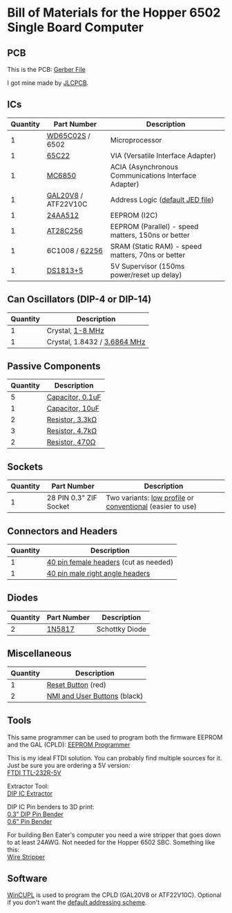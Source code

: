 # Bill of Materials for the Hopper 6502 Single Board Computer

## PCB

This is the PCB:
[Gerber File](https://github.com/sillycowvalley/Hopper/blob/main/Source/Projects/6502SBC/EasyEDA/6502%20Machine/rev12/Gerber_6502-v2_PCB_6502-v4_2024-05-15.zip)

I got mine made by [JLCPCB](https://jlcpcb.com/).


## ICs

| Quantity | Part Number         | Description                                |
|----------|---------------------|--------------------------------------------|
| 1        | [WD65C02S](https://www.jameco.com/z/W65C02S6TPG-14-Western-Design-Center-MPU-8-Bit-14MHz-65KB-Memory-40-Pin-PDIP_2143638.html) / 6502     | Microprocessor                             |
| 1        | [65C22](https://www.jameco.com/z/W65C22S6TPG-14-Western-Design-Center-Versatile-Interface-Adapter-via-8-Bit-I-O-Ports-14-MHz-40-Pin-PDIP-CMOS-5-Volt_2143591.html)               | VIA (Versatile Interface Adapter)          |
| 1        | [MC6850](https://www.jameco.com/z/6850-Major-Brands-IC-6850-Asynchronous-Communications-Interface-Adapter-24-pin-DIP_43633.html)              | ACIA (Asynchronous Communications Interface Adapter) |
| 1        | [GAL20V8](https://www.jameco.com/z/GAL20V8B-25LP-Lattice-Semiconductor-Corporation-CPLD-Complex-Programmable-Logic-Device-25ns-8MC-DIP-24_876766.html) / ATF22V10C | Address Logic ([default JED file](https://github.com/sillycowvalley/Hopper/blob/main/Source/Projects/6502SBC/CPLD/6502SBC.jed))                        |
| 1        | [24AA512](https://au.mouser.com/ProductDetail/Microchip-Technology/24AA512-I-P?qs=t4j2cOJKO62XNcEsx%2F77Xw%3D%3D&countryCode=US&currencyCode=USD)            | EEPROM (I2C)                               |
| 1        | [AT28C256](https://au.mouser.com/ProductDetail/Microchip-Technology/AT28C256-15DM-883-815?qs=lqAf%2FiVYw9gtSFr69lKk6g%3D%3D)            | EEPROM (Parallel) - speed matters, 150ns or better                         |
| 1        | 6C1008 / [62256](https://www.jameco.com/z/HM62256LP-70-Major-Brands-IC-62256LP-70-Low-Power-CMOS-SRAM-256K-Bit-32Kx8-70ns_82472.html)      | SRAM (Static RAM) - speed matters, 70ns or better                         |
| 1        | [DS1813+5](https://au.mouser.com/ProductDetail/Analog-Devices-Maxim-Integrated/DS1813-5+?qs=Jw2w9zrI6w%2Fv9tYN5eKaiw%3D%3D&countryCode=US&currencyCode=USD)            | 5V Supervisor (150ms power/reset up delay) |

## Can Oscillators (DIP-4 or DIP-14)

| Quantity | Description                    |
|----------|--------------------------------|
| 1        | Crystal, [1-8 MHz](https://www.jameco.com/z/OSC8-000-James-Electronics-8-MHz-Full-Can-Crystal-Oscillator_27991.html)               |
| 1        | Crystal, 1.8432 / [3.6864 MHz](https://www.jameco.com/z/H5C-2E3-3-6864-FOX-ELECTRONICS-Standard-Clock-Oscillator-3-6864MHz-Half-Can-DIP-8_2322439.html)   |

## Passive Components

| Quantity | Description          |
|----------|----------------------|
| 5        | [Capacitor, 0.1uF](https://www.jameco.com/z/DC-1-16-James-Electronics-0-1uF-16V-plusmn-20-Ceramic-Disc-Capacitor_2289855.html)    |
| 1        | [Capacitor, 10uF](https://www.jameco.com/z/ECA-1EM100-JVP-Jameco-ValuePro-10uF-25-Volt-Radial-Electrolytic-Capacitor-20-85c-5x11x5mm_1946367.html)      |
| 2        | [Resistor, 3.3kΩ](https://www.jameco.com/z/CF1-4W332JRC-Jameco-ValuePro-Resistor-Carbon-Film-3-3k-Ohm-1-4-Watt-5-_690988.html)      |
| 3        | [Resistor, 4.7kΩ](https://www.jameco.com/z/CF1-4W472JRC-Jameco-ValuePro-Resistor-Carbon-Film-4-7k-Ohm-1-4-Watt-5-_691024.html)      |
| 2        | [Resistor, 470Ω](https://www.jameco.com/z/CF1-4W471JRC-Jameco-ValuePro-Resistor-Carbon-Film-470-Ohm-1-4-Watt-5-_690785.html)       |

## Sockets

| Quantity | Part Number         | Description                                |
|----------|---------------------|--------------------------------------------|
| 1        | 28 PIN 0.3" ZIF Socket       |  Two variants: [low profile](https://www.jameco.com/z/28-526-10-Aries-Electronics-ZIF-Socket-28-Position-2-54mm-Solder-Straight-Thru-Hole_102745.html) or [conventional](https://www.jameco.com/z/28-6554-10-Aries-Electronics-Connector-Test-Socket-Receptacle-28-Position-2-54mm-Solder-Straight-Thru-Hole_104003.html) (easier to use)                                     |

## Connectors and Headers

| Quantity | Description       |
|----------|-------------------|
| 1        | [40 pin female headers](https://www.jameco.com/z/RS1-40-T-Adam-Technologies-40-Position-Single-Row-Vertical-Mount-Receptacle-3mm-Pin-Length_2168173.html) (cut as needed)      |
| 1        | [40 pin male right angle headers](https://www.jameco.com/z/7000-1X40RG-A-Jameco-ValuePro-Connector-Unshrouded-Breakaway-Header-40-Position-2-54mm-Right-Angle-Thru-Hole-Solder_2294663.html) |

## Diodes

| Quantity | Part Number | Description       |
|----------|-------------|-------------------|
| 2        | [1N5817](https://www.jameco.com/z/1N5817-Major-Brands-Diode-1N5817-Schottky-20-Volt-1A_177949.html)      | Schottky Diode    |


## Miscellaneous

| Quantity | Description    |
|----------|----------------|
| 1        | [Reset Button](https://www.jameco.com/z/SKH42012R-Alps-Electric-Tactile-Switch-SPST-NO-Top-Actuated-Through-Hole-12VDC-50mA_2323671.html) (red)   |
| 2        | [NMI and User Buttons](https://www.jameco.com/z/TL1105AF160Q-JVP-Jameco-ValuePro-Tactile-Pushbutton-Switch-SPST-NO-OFF-Momentary-ON-12-Volt-DC-50-mA_153252.html) (black)     |


## Tools

This same programmer can be used to program both the firmware EEPROM and the GAL (CPLD):
[EEPROM Programmer](https://www.jameco.com/z/TL866-3G-T48-Jameco-BenchPro-USB-High-Performance-Programmer-3rd-Generation-_2304999.html)

This is my ideal FTDI solution. You can probably find multiple sources for it. Just be sure you are ordering a 5V version:  
[FTDI TTL-232R-5V](https://ftdichip.com/products/ttl-232r-5v/)

Extractor Tool:  
[DIP IC Extractor](https://www.jameco.com/z/08-609-HT103A--Jameco-BenchPro-DIP-IC-Extractor-Tool_16838.html)

DIP IC Pin benders to 3D print:  
[0.3" DIP Pin Bender](https://www.thingiverse.com/thing:3124978)  
[0.6" Pin Bender](https://www.thingiverse.com/thing:3121797)

For building Ben Eater's computer you need a wire stripper that goes down to at least 24AWG. Not needed for the Hopper 6502 SBC. 
Something like this:  
[Wire Stripper](https://www.jameco.com/z/HT-1043-R-Hanlong-Tools-Tool-Hand-7-in-1-HT-1043-22-30AWG_127871.html)

## Software

[WinCUPL](https://www.microchip.com/en-us/products/fpgas-and-plds/spld-cplds/pld-design-resources) is used to program the CPLD (GAL20V8 or ATF22V10C). Optional if you don't want the [default addressing scheme](https://github.com/sillycowvalley/Hopper/blob/main/Source/Projects/6502SBC/CPLD/6502SBC.jed).
